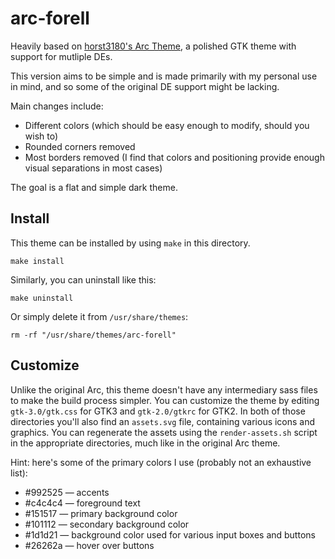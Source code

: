 # arc-forell
Heavily based on [horst3180's Arc Theme](https://github.com/horst3180/arc-theme),
a polished GTK theme with support for mutliple DEs.

This version aims to be simple and is made primarily with my personal use in
mind, and so some of the original DE support might be lacking.

Main changes include:
* Different colors (which should be easy enough to modify, should you wish to)
* Rounded corners removed
* Most borders removed (I find that colors and positioning provide enough
visual separations in most cases)

The goal is a flat and simple dark theme.

## Install
This theme can be installed by using `make` in this directory.
```
make install
```

Similarly, you can uninstall like this:
```
make uninstall
```

Or simply delete it from `/usr/share/themes`:
```
rm -rf "/usr/share/themes/arc-forell"
```

## Customize
Unlike the original Arc, this theme doesn't have any intermediary sass files to
make the build process simpler. You can customize the theme by editing
`gtk-3.0/gtk.css` for GTK3 and `gtk-2.0/gtkrc` for GTK2. In both of those
directories you'll also find an `assets.svg` file, containing various icons and
graphics.  You can regenerate the assets using the `render-assets.sh` script in
the appropriate directories, much like in the original Arc theme.

Hint: here's some of the primary colors I use (probably not an exhaustive list):
* #992525 — accents
* #c4c4c4 — foreground text
* #151517 — primary background color
* #101112 — secondary background color
* #1d1d21 — background color used for various input boxes and buttons
* #26262a — hover over buttons
